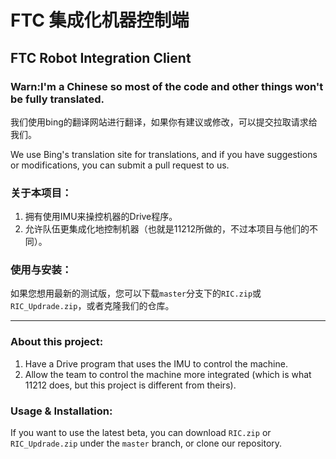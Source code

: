 # FTC 集成化机器控制端
## FTC Robot Integration Client

### Warn:I'm a Chinese so most of the code and other things won't be fully translated.

我们使用bing的翻译网站进行翻译，如果你有建议或修改，可以提交拉取请求给我们。

We use Bing's translation site for translations, and if you have suggestions or modifications, you can submit a pull request to us.


### 关于本项目：

1. 拥有使用IMU来操控机器的Drive程序。
2. 允许队伍更集成化地控制机器（也就是11212所做的，不过本项目与他们的不同）。

### 使用与安装：
如果您想用最新的测试版，您可以下载```master```分支下的```RIC.zip```或```RIC_Updrade.zip```，或者克隆我们的仓库。

---

### About this project:

1. Have a Drive program that uses the IMU to control the machine.
2. Allow the team to control the machine more integrated (which is what 11212 does, but this project is different from theirs).

### Usage & Installation:

If you want to use the latest beta, you can download ``RIC.zip`` or ``RIC_Updrade.zip`` under the ``master`` branch, or clone our repository.
